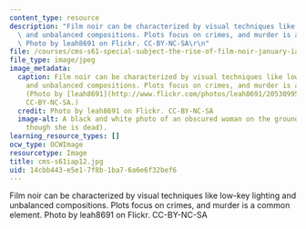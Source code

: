 ```yaml
---
content_type: resource
description: "Film noir can be characterized by visual techniques like low-key lighting\
  \ and unbalanced compositions. Plots focus on crimes, and murder is a common element.\
  \ Photo by leah8691 on Flickr. CC-BY-NC-SA\r\n"
file: /courses/cms-s61-special-subject-the-rise-of-film-noir-january-iap-2012/14cbb443e5e17f8b1ba76a6e6f32bef6_cms-s61iap12.jpg
file_type: image/jpeg
image_metadata:
  caption: Film noir can be characterized by visual techniques like low-key lighting
    and unbalanced compositions. Plots focus on crimes, and murder is a common element.
    (Photo by [leah8691](http://www.flickr.com/photos/leah8691/2053099576) on Flickr.
    CC-BY-NC-SA.)
  credit: Photo by leah8691 on Flickr. CC-BY-NC-SA
  image-alt: A black and white photo of an obscured woman on the ground (looking as
    though she is dead).
learning_resource_types: []
ocw_type: OCWImage
resourcetype: Image
title: cms-s61iap12.jpg
uid: 14cbb443-e5e1-7f8b-1ba7-6a6e6f32bef6
---
```

Film noir can be characterized by visual techniques like low-key lighting and unbalanced compositions. Plots focus on crimes, and murder is a common element. Photo by leah8691 on Flickr. CC-BY-NC-SA
